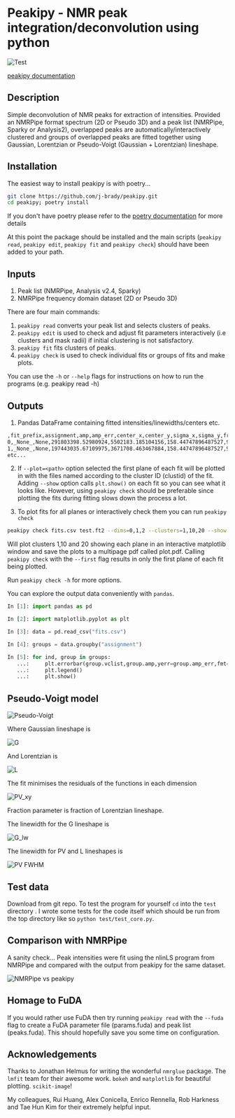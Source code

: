 # Peakipy - NMR peak integration/deconvolution using python

![Test](https://github.com/j-brady/peakipy/actions/workflows/ci.yml/badge.svg)

[peakipy documentation](https://j-brady.github.io/peakipy)

## Description

Simple deconvolution of NMR peaks for extraction of intensities. Provided an NMRPipe format spectrum (2D or Pseudo 3D)
 and a peak list (NMRPipe, Sparky or Analysis2), overlapped peaks are automatically/interactively clustered and groups
 of overlapped peaks are fitted together using Gaussian, Lorentzian or Pseudo-Voigt (Gaussian + Lorentzian) lineshape.

## Installation

The easiest way to install peakipy is with poetry...

``` bash
git clone https://github.com/j-brady/peakipy.git
cd peakipy; poetry install
```

If you don't have poetry please refer to the [poetry documentation](https://poetry.eustace.io/docs/) for more details

At this point the package should be installed and the main scripts (`peakipy read`, `peakipy edit`, `peakipy fit` and `peakipy check`)
should have been added to your path.

## Inputs

1. Peak list (NMRPipe, Analysis v2.4, Sparky) 
2. NMRPipe frequency domain dataset (2D or Pseudo 3D)

There are four main commands:

1. `peakipy read` converts your peak list and selects clusters of peaks.
2. `peakipy edit` is used to check and adjust fit parameters interactively (i.e clusters and mask radii) if initial clustering is not satisfactory.
3. `peakipy fit` fits clusters of peaks.
4. `peakipy check` is used to check individual fits or groups of fits and make plots.

You can use the `-h` or `--help` flags for instructions on how to run the programs (e.g. peakipy read -h)


## Outputs

1. Pandas DataFrame containing fitted intensities/linewidths/centers etc.

```bash
,fit_prefix,assignment,amp,amp_err,center_x,center_y,sigma_x,sigma_y,fraction,clustid,plane,x_radius,y_radius,x_radius_ppm,y_radius_ppm,lineshape,fwhm_x,fwhm_y,center_x_ppm,center_y_ppm,sigma_x_ppm,sigma_y_ppm,fwhm_x_ppm,fwhm_y_ppm,fwhm_x_hz,fwhm_y_hz
0,_None_,None,291803398.52980924,5502183.185104156,158.44747896487527,9.264911100915297,1.1610674220702277,1.160506074898704,0.0,1,0,4.773,3.734,0.035,0.35,G,2.3221348441404555,2.321012149797408,9.336283145411077,129.6698850201278,0.008514304888101518,0.10878688239041588,0.017028609776203036,0.21757376478083176,13.628064792721176,17.645884354478063
1,_None_,None,197443035.67109975,3671708.463467884,158.44747896487527,9.264911100915297,1.1610674220702277,1.160506074898704,0.0,1,1,4.773,3.734,0.035,0.35,G,2.3221348441404555,2.321012149797408,9.336283145411077,129.6698850201278,0.008514304888101518,0.10878688239041588,0.017028609776203036,0.21757376478083176,13.628064792721176,17.645884354478063
etc...
```

2. If `--plot=<path>` option selected the first plane of each fit will be plotted in <path> with the files named according to the cluster ID (clustid) of the fit. Adding `--show` option calls `plt.show()` on each fit so you can see what it looks like. However, using `peakipy check` should be preferable since plotting the fits during fitting
slows down the process a lot.

3. To plot fits for all planes or interactively check them you can run `peakipy check`

```bash
peakipy check fits.csv test.ft2 --dims=0,1,2 --clusters=1,10,20 --show --outname=plot.pdf
```
Will plot clusters 1,10 and 20 showing each plane in an interactive matplotlib window and save the plots to a multipage pdf called plot.pdf. Calling `peakipy check`
with the `--first` flag results in only the first plane of each fit being plotted.

Run `peakipy check -h` for more options.

You can explore the output data conveniently with `pandas`.

```python
In [1]: import pandas as pd

In [2]: import matplotlib.pyplot as plt

In [3]: data = pd.read_csv("fits.csv")

In [4]: groups = data.groupby("assignment")

In [5]: for ind, group in groups:
   ...:     plt.errorbar(group.vclist,group.amp,yerr=group.amp_err,fmt="o",label=group.assignment.iloc[0])
   ...:     plt.legend()
   ...:     plt.show()
```

## Pseudo-Voigt model

![Pseudo-Voigt](images/equations/pv.tex.png)

Where Gaussian lineshape is

![G](images/equations/G.tex.png)

And Lorentzian is

![L](images/equations/L.tex.png)

The fit minimises the residuals of the functions in each dimension

![PV_xy](images/equations/pv_xy.tex.png)

Fraction parameter is fraction of Lorentzian lineshape.

The linewidth for the G lineshape is

![G_lw](images/equations/G_lw.tex.png)

The linewidth for PV and L lineshapes is

![PV FWHM](images/equations/pv_lw.png)

## Test data

Download from git repo. To test the program for yourself `cd` into the `test` directory . I wrote some tests for the code itself which should be run from the top directory like so `python test/test_core.py`.

## Comparison with NMRPipe

A sanity check... Peak intensities were fit using the nlinLS program from NMRPipe and compared with the output from peakipy for the same dataset.

![NMRPipe vs peakipy](test/test_protein_L/correlation.png)

## Homage to FuDA

If you would rather use FuDA then try running `peakipy read` with the `--fuda` flag to create a FuDA parameter file
(params.fuda) and peak list (peaks.fuda).
This should hopefully save you some time on configuration.

## Acknowledgements

Thanks to Jonathan Helmus for writing the wonderful `nmrglue` package.
The `lmfit` team for their awesome work.
`bokeh` and `matplotlib` for beautiful plotting.
`scikit-image`!

My colleagues, Rui Huang, Alex Conicella, Enrico Rennella, Rob Harkness and Tae Hun Kim for their extremely helpful input.
